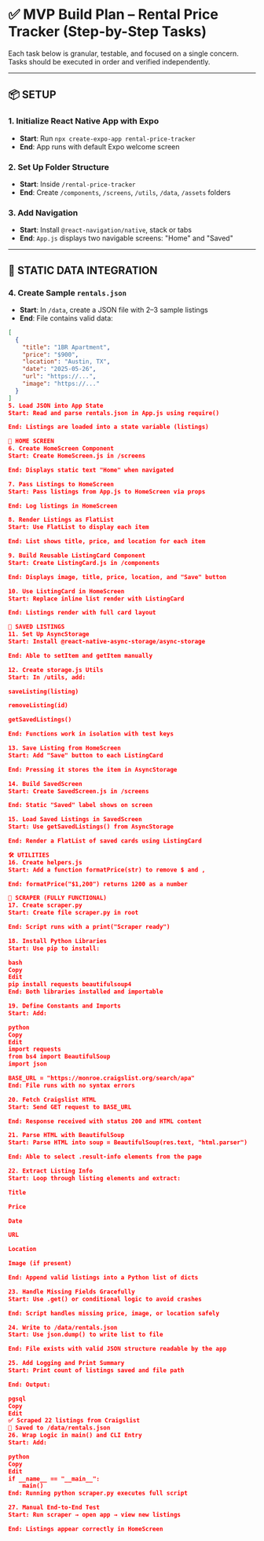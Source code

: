 # ✅ MVP Build Plan – Rental Price Tracker (Step-by-Step Tasks)

Each task below is granular, testable, and focused on a single concern. Tasks should be executed in order and verified independently.

---

## 📦 SETUP

### 1. Initialize React Native App with Expo
- **Start**: Run `npx create-expo-app rental-price-tracker`
- **End**: App runs with default Expo welcome screen

### 2. Set Up Folder Structure
- **Start**: Inside `/rental-price-tracker`
- **End**: Create `/components`, `/screens`, `/utils`, `/data`, `/assets` folders

### 3. Add Navigation
- **Start**: Install `@react-navigation/native`, stack or tabs
- **End**: `App.js` displays two navigable screens: "Home" and "Saved"

---

## 📄 STATIC DATA INTEGRATION

### 4. Create Sample `rentals.json`
- **Start**: In `/data`, create a JSON file with 2–3 sample listings
- **End**: File contains valid data:
```json
[
  {
    "title": "1BR Apartment",
    "price": "$900",
    "location": "Austin, TX",
    "date": "2025-05-26",
    "url": "https://...",
    "image": "https://..."
  }
]
5. Load JSON into App State
Start: Read and parse rentals.json in App.js using require()

End: Listings are loaded into a state variable (listings)

🧱 HOME SCREEN
6. Create HomeScreen Component
Start: Create HomeScreen.js in /screens

End: Displays static text "Home" when navigated

7. Pass Listings to HomeScreen
Start: Pass listings from App.js to HomeScreen via props

End: Log listings in HomeScreen

8. Render Listings as FlatList
Start: Use FlatList to display each item

End: List shows title, price, and location for each item

9. Build Reusable ListingCard Component
Start: Create ListingCard.js in /components

End: Displays image, title, price, location, and "Save" button

10. Use ListingCard in HomeScreen
Start: Replace inline list render with ListingCard

End: Listings render with full card layout

💾 SAVED LISTINGS
11. Set Up AsyncStorage
Start: Install @react-native-async-storage/async-storage

End: Able to setItem and getItem manually

12. Create storage.js Utils
Start: In /utils, add:

saveListing(listing)

removeListing(id)

getSavedListings()

End: Functions work in isolation with test keys

13. Save Listing from HomeScreen
Start: Add "Save" button to each ListingCard

End: Pressing it stores the item in AsyncStorage

14. Build SavedScreen
Start: Create SavedScreen.js in /screens

End: Static "Saved" label shows on screen

15. Load Saved Listings in SavedScreen
Start: Use getSavedListings() from AsyncStorage

End: Render a FlatList of saved cards using ListingCard

🛠 UTILITIES
16. Create helpers.js
Start: Add a function formatPrice(str) to remove $ and ,

End: formatPrice("$1,200") returns 1200 as a number

🐍 SCRAPER (FULLY FUNCTIONAL)
17. Create scraper.py
Start: Create file scraper.py in root

End: Script runs with a print("Scraper ready")

18. Install Python Libraries
Start: Use pip to install:

bash
Copy
Edit
pip install requests beautifulsoup4
End: Both libraries installed and importable

19. Define Constants and Imports
Start: Add:

python
Copy
Edit
import requests
from bs4 import BeautifulSoup
import json

BASE_URL = "https://monroe.craigslist.org/search/apa"
End: File runs with no syntax errors

20. Fetch Craigslist HTML
Start: Send GET request to BASE_URL

End: Response received with status 200 and HTML content

21. Parse HTML with BeautifulSoup
Start: Parse HTML into soup = BeautifulSoup(res.text, "html.parser")

End: Able to select .result-info elements from the page

22. Extract Listing Info
Start: Loop through listing elements and extract:

Title

Price

Date

URL

Location

Image (if present)

End: Append valid listings into a Python list of dicts

23. Handle Missing Fields Gracefully
Start: Use .get() or conditional logic to avoid crashes

End: Script handles missing price, image, or location safely

24. Write to /data/rentals.json
Start: Use json.dump() to write list to file

End: File exists with valid JSON structure readable by the app

25. Add Logging and Print Summary
Start: Print count of listings saved and file path

End: Output:

pgsql
Copy
Edit
✅ Scraped 22 listings from Craigslist
💾 Saved to /data/rentals.json
26. Wrap Logic in main() and CLI Entry
Start: Add:

python
Copy
Edit
if __name__ == "__main__":
    main()
End: Running python scraper.py executes full script

27. Manual End-to-End Test
Start: Run scraper → open app → view new listings

End: Listings appear correctly in HomeScreen

